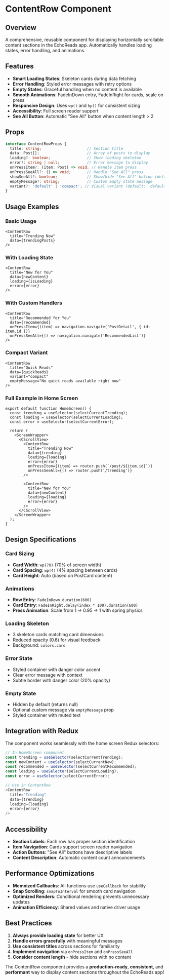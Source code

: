 # ContentRow Component

## Overview
A comprehensive, reusable component for displaying horizontally scrollable content sections in the EchoReads app. Automatically handles loading states, error handling, and animations.

## Features
- **Smart Loading States**: Skeleton cards during data fetching
- **Error Handling**: Styled error messages with retry options
- **Empty States**: Graceful handling when no content is available
- **Smooth Animations**: FadeInDown entry, FadeInRight for cards, scale on press
- **Responsive Design**: Uses `wp()` and `hp()` for consistent sizing
- **Accessibility**: Full screen reader support
- **See All Button**: Automatic "See All" button when content length > 2

## Props

```typescript
interface ContentRowProps {
  title: string;                    // Section title
  data: Post[];                     // Array of posts to display
  loading?: boolean;                // Show loading skeleton
  error?: string | null;            // Error message to display
  onPressItem?: (item: Post) => void; // Handle item press
  onPressSeeAll?: () => void;       // Handle "See All" press
  showSeeAll?: boolean;             // Show/hide "See All" button (default: true)
  emptyMessage?: string;            // Custom empty state message
  variant?: 'default' | 'compact'; // Visual variant (default: 'default')
}
```

## Usage Examples

### Basic Usage
```tsx
<ContentRow
  title="Trending Now"
  data={trendingPosts}
/>
```

### With Loading State
```tsx
<ContentRow
  title="New for You"
  data={newContent}
  loading={isLoading}
  error={error}
/>
```

### With Custom Handlers
```tsx
<ContentRow
  title="Recommended for You"
  data={recommended}
  onPressItem={(item) => navigation.navigate('PostDetail', { id: item.id })}
  onPressSeeAll={() => navigation.navigate('RecommendedList')}
/>
```

### Compact Variant
```tsx
<ContentRow
  title="Quick Reads"
  data={quickReads}
  variant="compact"
  emptyMessage="No quick reads available right now"
/>
```

### Full Example in Home Screen
```tsx
export default function HomeScreen() {
  const trending = useSelector(selectCurrentTrending);
  const loading = useSelector(selectCurrentLoading);
  const error = useSelector(selectCurrentError);

  return (
    <ScreenWrapper>
      <CScrollView>
        <ContentRow
          title="Trending Now"
          data={trending}
          loading={loading}
          error={error}
          onPressItem={(item) => router.push(`/post/${item.id}`)}
          onPressSeeAll={() => router.push('/trending')}
        />
        
        <ContentRow
          title="New for You"
          data={newContent}
          loading={loading}
          error={error}
        />
      </CScrollView>
    </ScreenWrapper>
  );
}
```

## Design Specifications

### Card Sizing
- **Card Width**: `wp(70)` (70% of screen width)
- **Card Spacing**: `wp(4)` (4% spacing between cards)
- **Card Height**: Auto (based on PostCard content)

### Animations
- **Row Entry**: `FadeInDown.duration(600)`
- **Card Entry**: `FadeInRight.delay(index * 100).duration(600)`
- **Press Animation**: Scale from 1 → 0.95 → 1 with spring physics

### Loading Skeleton
- 3 skeleton cards matching card dimensions
- Reduced opacity (0.6) for visual feedback
- Background: `colors.card`

### Error State
- Styled container with danger color accent
- Clear error message with context
- Subtle border with danger color (20% opacity)

### Empty State
- Hidden by default (returns null)
- Optional custom message via `emptyMessage` prop
- Styled container with muted text

## Integration with Redux

The component works seamlessly with the home screen Redux selectors:

```typescript
// In HomeScreen component
const trending = useSelector(selectCurrentTrending);
const newContent = useSelector(selectCurrentNew);
const recommended = useSelector(selectCurrentRecommended);
const loading = useSelector(selectCurrentLoading);
const error = useSelector(selectCurrentError);

// Use in ContentRow
<ContentRow
  title="Trending"
  data={trending}
  loading={loading}
  error={error}
/>
```

## Accessibility

- **Section Labels**: Each row has proper section identification
- **Item Navigation**: Cards support screen reader navigation
- **Action Buttons**: "See All" buttons have descriptive labels
- **Content Description**: Automatic content count announcements

## Performance Optimizations

- **Memoized Callbacks**: All functions use `useCallback` for stability
- **Snap Scrolling**: `snapToInterval` for smooth card navigation
- **Optimized Renders**: Conditional rendering prevents unnecessary updates
- **Animation Efficiency**: Shared values and native driver usage

## Best Practices

1. **Always provide loading state** for better UX
2. **Handle errors gracefully** with meaningful messages
3. **Use consistent titles** across sections for familiarity
4. **Implement navigation** via `onPressItem` and `onPressSeeAll`
5. **Consider content length** - hide sections with no content

The ContentRow component provides a **production-ready**, **consistent**, and **performant** way to display content sections throughout the EchoReads app!